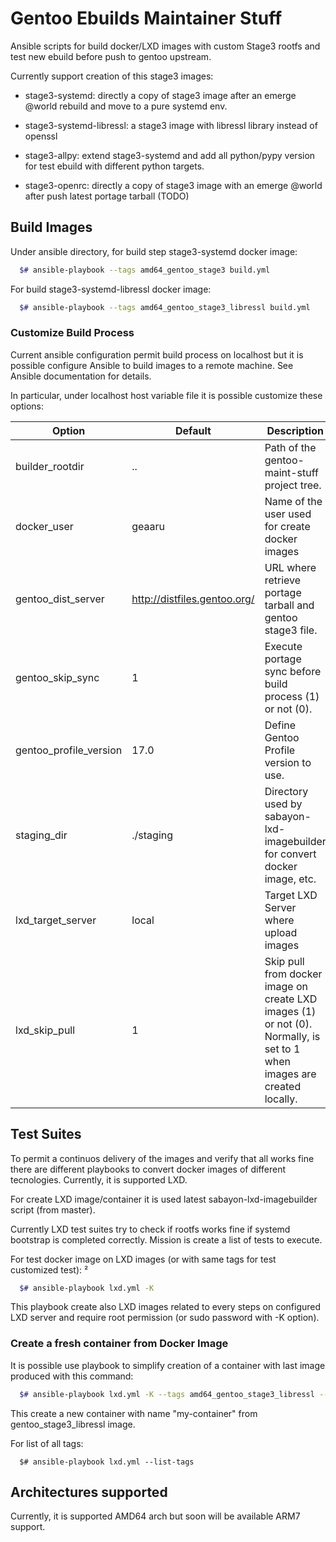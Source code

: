 # Gentoo Ebuilds Maintainer Stuff

Ansible scripts for build docker/LXD images with custom Stage3 rootfs and
test new ebuild before push to gentoo upstream.

Currently support creation of this stage3 images:

  * stage3-systemd: directly a copy of stage3 image after an emerge @world
                    rebuild and move to a pure systemd env.

  * stage3-systemd-libressl: a stage3 image with libressl library instead of openssl

  * stage3-allpy: extend stage3-systemd and add all python/pypy version for test ebuild
                  with different python targets.

  * stage3-openrc: directly a copy of stage3 image with an emerge @world after push latest
                   portage tarball (TODO)


## Build Images

Under ansible directory, for build step stage3-systemd docker image:

```bash
  $# ansible-playbook --tags amd64_gentoo_stage3 build.yml
```

For build stage3-systemd-libressl docker image:

```bash
  $# ansible-playbook --tags amd64_gentoo_stage3_libressl build.yml
```

### Customize Build Process

Current ansible configuration permit build process on localhost but it is possible configure
Ansible to build images to a remote machine.
See Ansible documentation for details.

In particular, under localhost host variable file it is possible customize these options:

| Option   |  Default | Description |
|----------|----------|-------------|
| builder_rootdir  | ..  | Path of the gentoo-maint-stuff project tree.  |
| docker_user  | geaaru  | Name of the user used for create docker images  |
| gentoo_dist_server  | http://distfiles.gentoo.org/  | URL where retrieve portage tarball and gentoo stage3 file.  |
| gentoo_skip_sync | 1 | Execute portage sync before build process (1) or not (0). |
| gentoo_profile_version | 17.0 | Define Gentoo Profile version to use. |
| staging_dir | ./staging | Directory used by sabayon-lxd-imagebuilder for convert docker image, etc. |
| lxd_target_server | local | Target LXD Server where upload images |
| lxd_skip_pull | 1 | Skip pull from docker image on create LXD images (1) or not (0). Normally, is set to 1 when images are created locally. |

## Test Suites

To permit a continuos delivery of the images and verify that all works fine there are different
playbooks to convert docker images of different tecnologies. Currently, it is supported LXD.

For create LXD image/container it is used latest sabayon-lxd-imagebuilder script (from master).

Currently LXD test suites try to check if rootfs works fine if systemd bootstrap is completed correctly.
Mission is create a list of tests to execute.

For test docker image on LXD images (or with same tags for test customized test):
²
```bash
  $# ansible-playbook lxd.yml -K
```

This playbook create also LXD images related to every steps on configured LXD server and require root permission (or sudo password with -K option).


### Create a fresh container from Docker Image

It is possible use playbook to simplify creation of a container with last image produced with this command:

```bash
  $# ansible-playbook lxd.yml -K --tags amd64_gentoo_stage3_libressl --skip-tags skip_del_container -e container_name="my-container"
```

This create a new container with name "my-container" from gentoo_stage3_libressl image.

For list of all tags:

```
  $# ansible-playbook lxd.yml --list-tags
```

## Architectures supported

Currently, it is supported AMD64 arch but soon will be available ARM7 support.


